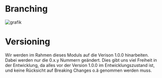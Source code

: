 # Branching
![grafik](https://github.com/user-attachments/assets/a1a0f457-ce75-4619-9d0d-73da735492d2)

# Versioning
Wir werden im Rahmen dieses Moduls auf die Verison 1.0.0 hinarbeiten. Dabei werden nur die 0.x.y Nummern geändert. Dies gibt uns viel Freiheit in der Entwicklung, da alles vor der Version 1.0.0 im Entwicklungszustand ist, und keine Rücksicht auf Breaking Changes o.ä genommen werden muss.
